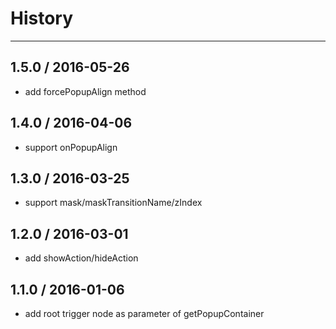 # History
----

## 1.5.0 / 2016-05-26

- add forcePopupAlign method

## 1.4.0 / 2016-04-06

- support onPopupAlign

## 1.3.0 / 2016-03-25

- support mask/maskTransitionName/zIndex

## 1.2.0 / 2016-03-01

- add showAction/hideAction

## 1.1.0 / 2016-01-06

- add root trigger node as parameter of getPopupContainer
